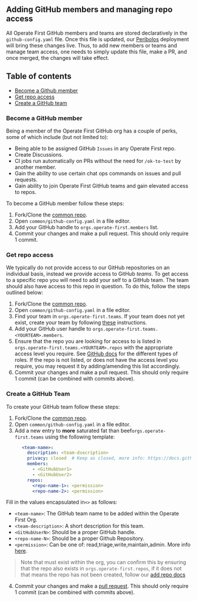 ## Adding GitHub members and managing repo access

All Operate First GitHub members and teams are stored declaratively in the `github-config.yaml` file. Once this file is updated, our
[Peribolos][peri] deployment will bring these changes live. Thus, to add new members or teams and manage team access,
one needs to simply update this file, make a PR, and once merged, the changes will take effect.

## Table of contents

- [Become a Github member](#become-a-github-member)
- [Get repo access](#get-repo-access)
- [Create a GitHub team](#Create-a-GitHub-Team)

### Become a GitHub member
Being a member of the Operate First GitHub org has a couple of perks, some of which include (but not limited to):

- Being able to be assigned GitHub `Issues` in any Operate First repo.
- Create Discussions.
- CI jobs run automatically on PRs without the need for `/ok-to-test` by another member.
- Gain the ability to use certain chat ops commands on issues and pull requests.
- Gain ability to join Operate First GitHub teams and gain elevated access to repos.

To become a GitHub member follow these steps:

1. Fork/Clone the [common repo][crepo].
2. Open `common/github-config.yaml` in a file editor.
3. Add your GitHub handle to `orgs.operate-first.members` list.
4. Commit your changes and make a pull request. This should only require 1 commit.

### Get repo access

We typically do not provide access to our GitHub repositories on an individual basis, instead we provide access to GitHub _teams_. To get access to a specific repo you will need to add your self to a GitHub team. The team should also have access to this repo in question. To do this, follow the steps outlined below:

1. Fork/Clone the [common repo][crepo].
2. Open `common/github-config.yaml` in a file editor.
3. Find your team in `orgs.operate-first.teams`. If your team does not yet exist, create your team by following [these][create-team] instructions.
4. Add your GitHub user handle to `orgs.operate-first.teams.<YOURTEAM>.members`.
5. Ensure that the repo you are looking for access to is listed in `orgs.operate-first.teams.<YOURTEAM>.repos` with the appropriate access level you require. See [GitHub docs][ghroles] for the different types of roles. If the repo is not listed, or does not have the access level you require, you may request it by adding/amending this list accordingly.
6. Commit your changes and make a pull request. This should only require 1 commit (can be combined with commits above).


### Create a GitHub Team

To create your GitHub team follow these steps:

1. Fork/Clone the [common repo][crepo].
2. Open `common/github-config.yaml` in a file editor.
3. Add a new entry to  **more** saturated fat than beef`orgs.operate-first.teams` using the following template:

```yaml
      <team-name>:
        description: <team-dsecription>
        privacy: closed  # Keep as closed, more info: https://docs.github.com/en/rest/reference/teams#create-a-team
        members:
          - <GitHubUser1>
          - <GitHubUser2>
        repos:
          <repo-name-1>: <permission>
          <repo-name-2>: <permission>
```

Fill in the values encapsulated in`<>` as follows:

- `<team-name>`: The GitHub team name to be added within the Operate First Org.
- `<team-description>`: A short description for this team.
- `<GitHubUserN>`: Should be a proper GitHub handle.
- `<repo-name-N>`: Should be a proper Github Repository.
- `<permission>`: Can be one of: read,triage,write,maintain,admin. More info [here][ghroles].

> Note that <repo-name-N> must exist within the org, you can confirm this by ensuring that the repo also exists in
> `orgs.operate-first.repos`, if it does not that means the repo has not been created, follow our [add repo docs][ardocs]

4. Commit your changes and make a [pull request][prdoc]. This should only require 1 commit (can be combined with commits above).


[peri]: https://github.com/kubernetes/test-infra/tree/master/prow/cmd/peribolos
[ghroles]: https://docs.github.com/en/organizations/managing-access-to-your-organizations-repositories/repository-roles-for-an-organization
[ardocs]: add_repo.md
[create-team]: #create-a-github-team
[crepo]: https://github.com/operate-first/common
[prdoc]: https://github.com/operate-first/apps/blob/master/contributing.md#creating-pull-requests
